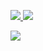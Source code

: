 <div id="badges">
  <p algin="center">
    <a href="">
      <img src="https://img.shields.io/badge/IMO messenger-blue?logo=instagram&logoColor=white&style=for-the-badge">
    </a>
    <img src="https://gpvc.arturio.dev/DeanWinchester"/>
  </p>
  <img src="https://github-readme-stats.vercel.app/api?username=Winchester-Dean&show_icons=true&count_private=true"/>
</div>
